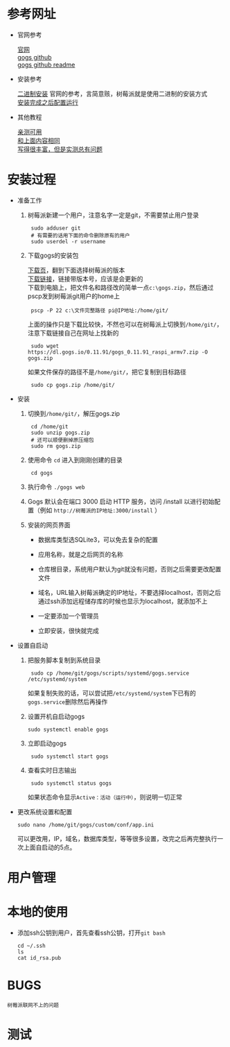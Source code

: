 # 参考网址

*   官网参考

    [官网](https://gogs.io/)  
    [gogs github](https://github.com/gogs/gogs)  
    [gogs github readme](https://github.com/gogs/gogs/blob/main/README_ZH.md)  

*   安装参考

    [二进制安装](https://gogs.io/docs/installation/install_from_binary)
    官网的参考，言简意赅，树莓派就是使用二进制的安装方式  
    [安装完成之后配置运行](https://gogs.io/docs/installation/configuration_and_run)


*   其他教程

    [亲测可用](http://bbs.eeworld.com.cn/thread-504985-1-1.html)  
    [和上面内容相同](https://my.oschina.net/520wsl/blog/3155444)  
    [写得很丰富，但是实测总有问题](https://www.lxx1.com/4779)


# 安装过程

*   准备工作

    1. 树莓派新建一个用户，注意名字一定是git，不需要禁止用户登录

            sudo adduser git
            # 有需要的话用下面的命令删除原有的用户
            sudo userdel -r username


    2. 下载gogs的安装包

        [下载页](https://gogs.io/docs/installation/install_from_binary)，翻到下面选择树莓派的版本  
        [下载链接](https://dl.gogs.io/0.11.91/gogs_0.11.91_raspi_armv7.zip)，链接带版本号，应该是会更新的  
        下载到电脑上，把文件名和路径改的简单一点`c:\gogs.zip`，然后通过pscp发到树莓派git用户的home上

            pscp -P 22 c:\文件完整路径 pi@IP地址:/home/git/

        上面的操作只是下载比较快，不然也可以在树莓派上切换到`/home/git/`，注意下载链接自己在网址上找新的

            sudo wget https://dl.gogs.io/0.11.91/gogs_0.11.91_raspi_armv7.zip -O gogs.zip

        如果文件保存的路径不是`/home/git/`，把它复制到目标路径

            sudo cp gogs.zip /home/git/

*   安装

    1. 切换到`/home/git/`，解压gogs.zip

            cd /home/git
            sudo unzip gogs.zip
            # 还可以顺便删掉原压缩包
            sudo rm gogs.zip

    2. 使用命令 `cd` 进入到刚刚创建的目录

            cd gogs

    3. 执行命令 `./gogs web`

    4. Gogs 默认会在端口 3000 启动 HTTP 服务，访问 /install 以进行初始配置（例如 `http://树莓派的IP地址:3000/install` ）

    5. 安装的网页界面

        *   数据库类型选SQLite3，可以免去复杂的配置

        *   应用名称，就是之后网页的名称

        *   仓库根目录，系统用户默认为git就没有问题，否则之后需要更改配置文件

        *   域名，URL输入树莓派确定的IP地址，不要选择localhost，否则之后通过ssh添加远程储存库的时候也显示为localhost，就添加不上

        *   一定要添加一个管理员

        *   立即安装，很快就完成

*   设置自启动

    1. 把服务脚本复制到系统目录

            sudo cp /home/git/gogs/scripts/systemd/gogs.service /etc/systemd/system

        如果复制失败的话，可以尝试把`/etc/systemd/system`下已有的`gogs.service`删除然后再操作

    2.  设置开机自启动gogs

            sudo systemctl enable gogs

    3. 立即启动gogs

            sudo systemctl start gogs

    4. 查看实时日志输出

            sudo systemctl status gogs

        如果状态命令显示`Active：活动（运行中）`，则说明一切正常

*   更改系统设置和配置

        sudo nano /home/git/gogs/custom/conf/app.ini

    可以更改用，IP，域名，数据库类型，等等很多设置，改完之后再完整执行一次上面自启动的5点。


    


# 用户管理

# 本地的使用

*   添加ssh公钥到用户，首先查看ssh公钥，打开`git bash`

        cd ~/.ssh
        ls
        cat id_rsa.pub


# BUGS

    树莓派联网不上的问题 


# 测试